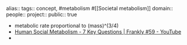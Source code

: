 alias::
tags:: concept, #metabolism #[[Societal metabolism]] 
domain::
people:: 
project::
public:: true

- metabolic rate proportional to (mass)^(3/4)
- [Human Social Metabolism - 7 Key Questions | Frankly #59 - YouTube](https://www.youtube.com/watch?v=7qb-9CMM6Ac)
-